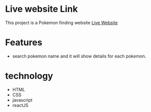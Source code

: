 # Live website Link

This project is a Pokemon finding website [Live Website](https://pokemon-finding.netlify.app/)

# Features
 * search pokemon name and it will show details for each pokemon.

# technology
 * HTML
 * CSS
 * javascript
 * reactJS